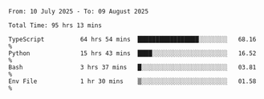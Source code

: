 <!--START_SECTION:waka-->

```abap
From: 10 July 2025 - To: 09 August 2025

Total Time: 95 hrs 13 mins

TypeScript          64 hrs 54 mins  █████████████████░░░░░░░░   68.16 %
Python              15 hrs 43 mins  ████░░░░░░░░░░░░░░░░░░░░░   16.52 %
Bash                3 hrs 37 mins   █░░░░░░░░░░░░░░░░░░░░░░░░   03.81 %
Env File            1 hr 30 mins    ▒░░░░░░░░░░░░░░░░░░░░░░░░   01.58 %
```

<!--END_SECTION:waka-->

